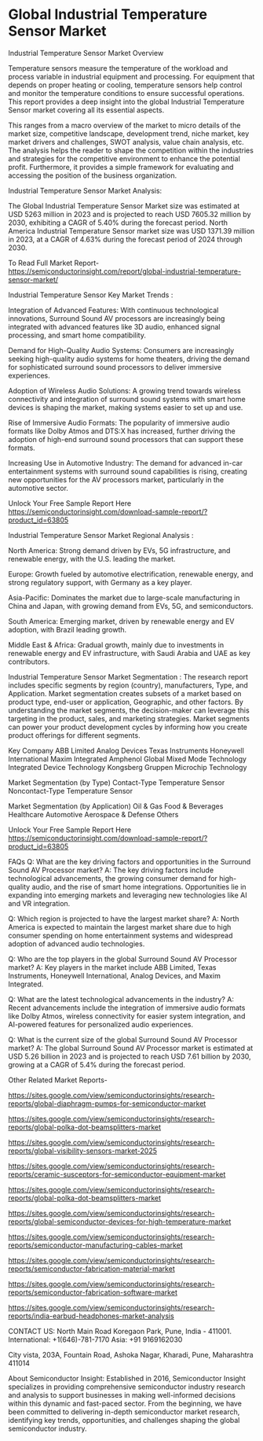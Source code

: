 <h1>Global Industrial Temperature Sensor Market</h1>
Industrial Temperature Sensor Market Overview

Temperature sensors measure the temperature of the workload and process variable in industrial equipment and processing. For equipment that depends on proper heating or cooling, temperature sensors help control and monitor the temperature conditions to ensure successful operations. This report provides a deep insight into the global Industrial Temperature Sensor market covering all its essential aspects.

This ranges from a macro overview of the market to micro details of the market size, competitive landscape, development trend, niche market, key market drivers and challenges, SWOT analysis, value chain analysis, etc. The analysis helps the reader to shape the competition within the industries and strategies for the competitive environment to enhance the potential profit. Furthermore, it provides a simple framework for evaluating and accessing the position of the business organization.

Industrial Temperature Sensor Market Analysis:

The Global Industrial Temperature Sensor Market size was estimated at USD 5263 million in 2023 and is projected to reach USD 7605.32 million by 2030, exhibiting a CAGR of 5.40% during the forecast period. North America Industrial Temperature Sensor market size was USD 1371.39 million in 2023, at a CAGR of 4.63% during the forecast period of 2024 through 2030.

To Read Full Market Report-
https://semiconductorinsight.com/report/global-industrial-temperature-sensor-market/

Industrial Temperature Sensor Key Market Trends :

Integration of Advanced Features: With continuous technological innovations, Surround Sound AV processors are increasingly being integrated with advanced features like 3D audio, enhanced signal processing, and smart home compatibility.

Demand for High-Quality Audio Systems: Consumers are increasingly seeking high-quality audio systems for home theaters, driving the demand for sophisticated surround sound processors to deliver immersive experiences.

Adoption of Wireless Audio Solutions: A growing trend towards wireless connectivity and integration of surround sound systems with smart home devices is shaping the market, making systems easier to set up and use.

Rise of Immersive Audio Formats: The popularity of immersive audio formats like Dolby Atmos and DTS:X has increased, further driving the adoption of high-end surround sound processors that can support these formats.

Increasing Use in Automotive Industry: The demand for advanced in-car entertainment systems with surround sound capabilities is rising, creating new opportunities for the AV processors market, particularly in the automotive sector.

Unlock Your Free Sample Report Here
https://semiconductorinsight.com/download-sample-report/?product_id=63805

Industrial Temperature Sensor Market Regional Analysis :

North America:
Strong demand driven by EVs, 5G infrastructure, and renewable energy, with the U.S. leading the market.

Europe:
Growth fueled by automotive electrification, renewable energy, and strong regulatory support, with Germany as a key player.

Asia-Pacific:
Dominates the market due to large-scale manufacturing in China and Japan, with growing demand from EVs, 5G, and semiconductors.

South America:
Emerging market, driven by renewable energy and EV adoption, with Brazil leading growth.

Middle East & Africa:
Gradual growth, mainly due to investments in renewable energy and EV infrastructure, with Saudi Arabia and UAE as key contributors.

Industrial Temperature Sensor Market Segmentation :
The research report includes specific segments by region (country), manufacturers, Type, and Application. Market segmentation creates subsets of a market based on product type, end-user or application, Geographic, and other factors. By understanding the market segments, the decision-maker can leverage this targeting in the product, sales, and marketing strategies. Market segments can power your product development cycles by informing how you create product offerings for different segments.

Key Company
ABB Limited
Analog Devices
Texas Instruments
Honeywell International
Maxim Integrated
Amphenol
Global Mixed Mode Technology
Integrated Device Technology
Kongsberg Gruppen
Microchip Technology

Market Segmentation (by Type)
Contact-Type Temperature Sensor
Noncontact-Type Temperature Sensor

Market Segmentation (by Application)
Oil & Gas
Food & Beverages
Healthcare
Automotive
Aerospace & Defense
Others

Unlock Your Free Sample Report Here
https://semiconductorinsight.com/download-sample-report/?product_id=63805

FAQs
Q: What are the key driving factors and opportunities in the Surround Sound AV Processor market?
A: The key driving factors include technological advancements, the growing consumer demand for high-quality audio, and the rise of smart home integrations. Opportunities lie in expanding into emerging markets and leveraging new technologies like AI and VR integration.

Q: Which region is projected to have the largest market share?
A: North America is expected to maintain the largest market share due to high consumer spending on home entertainment systems and widespread adoption of advanced audio technologies.

Q: Who are the top players in the global Surround Sound AV Processor market?
A: Key players in the market include ABB Limited, Texas Instruments, Honeywell International, Analog Devices, and Maxim Integrated.

Q: What are the latest technological advancements in the industry?
A: Recent advancements include the integration of immersive audio formats like Dolby Atmos, wireless connectivity for easier system integration, and AI-powered features for personalized audio experiences.

Q: What is the current size of the global Surround Sound AV Processor market?
A: The global Surround Sound AV Processor market is estimated at USD 5.26 billion in 2023 and is projected to reach USD 7.61 billion by 2030, growing at a CAGR of 5.4% during the forecast period.

Other Related Market Reports-

https://sites.google.com/view/semiconductorinsights/research-reports/global-diaphragm-pumps-for-semiconductor-market

https://sites.google.com/view/semiconductorinsights/research-reports/global-polka-dot-beamsplitters-market

https://sites.google.com/view/semiconductorinsights/research-reports/global-visibility-sensors-market-2025

https://sites.google.com/view/semiconductorinsights/research-reports/ceramic-susceptors-for-semiconductor-equipment-market

https://sites.google.com/view/semiconductorinsights/research-reports/global-polka-dot-beamsplitters-market

https://sites.google.com/view/semiconductorinsights/research-reports/global-semiconductor-devices-for-high-temperature-market

https://sites.google.com/view/semiconductorinsights/research-reports/semiconductor-manufacturing-cables-market

https://sites.google.com/view/semiconductorinsights/research-reports/semiconductor-fabrication-material-market

https://sites.google.com/view/semiconductorinsights/research-reports/semiconductor-fabrication-software-market

https://sites.google.com/view/semiconductorinsights/research-reports/india-earbud-headphones-market-analysis

CONTACT US:
North Main Road Koregaon Park, Pune, India - 411001.
International: +1(646)-781-7170
Asia: +91 9169162030

City vista, 203A, Fountain Road, Ashoka Nagar, Kharadi, Pune, Maharashtra 411014

About Semiconductor Insight:
Established in 2016, Semiconductor Insight specializes in providing comprehensive semiconductor industry research and analysis to support businesses in making well-informed decisions within this dynamic and fast-paced sector. From the beginning, we have been committed to delivering in-depth semiconductor market research, identifying key trends, opportunities, and challenges shaping the global semiconductor industry.
